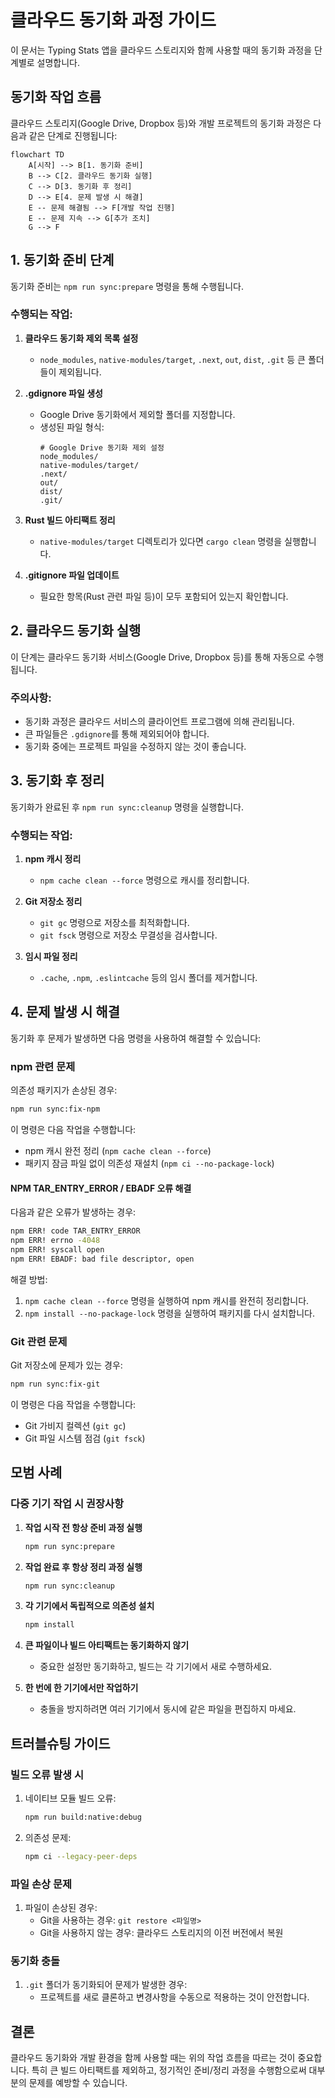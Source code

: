 # 클라우드 동기화 과정 가이드

이 문서는 Typing Stats 앱을 클라우드 스토리지와 함께 사용할 때의 동기화 과정을 단계별로 설명합니다.

## 동기화 작업 흐름

클라우드 스토리지(Google Drive, Dropbox 등)와 개발 프로젝트의 동기화 과정은 다음과 같은 단계로 진행됩니다:

```mermaid
flowchart TD
    A[시작] --> B[1. 동기화 준비]
    B --> C[2. 클라우드 동기화 실행]
    C --> D[3. 동기화 후 정리]
    D --> E[4. 문제 발생 시 해결]
    E -- 문제 해결됨 --> F[개발 작업 진행]
    E -- 문제 지속 --> G[추가 조치]
    G --> F
```

## 1. 동기화 준비 단계

동기화 준비는 `npm run sync:prepare` 명령을 통해 수행됩니다.

### 수행되는 작업:

1. **클라우드 동기화 제외 목록 설정**
   - `node_modules`, `native-modules/target`, `.next`, `out`, `dist`, `.git` 등 큰 폴더들이 제외됩니다.

2. **.gdignore 파일 생성**
   - Google Drive 동기화에서 제외할 폴더를 지정합니다.
   - 생성된 파일 형식:
     ```
     # Google Drive 동기화 제외 설정
     node_modules/
     native-modules/target/
     .next/
     out/
     dist/
     .git/
     ```

3. **Rust 빌드 아티팩트 정리**
   - `native-modules/target` 디렉토리가 있다면 `cargo clean` 명령을 실행합니다.

4. **.gitignore 파일 업데이트**
   - 필요한 항목(Rust 관련 파일 등)이 모두 포함되어 있는지 확인합니다.

## 2. 클라우드 동기화 실행

이 단계는 클라우드 동기화 서비스(Google Drive, Dropbox 등)를 통해 자동으로 수행됩니다.

### 주의사항:

- 동기화 과정은 클라우드 서비스의 클라이언트 프로그램에 의해 관리됩니다.
- 큰 파일들은 `.gdignore`를 통해 제외되어야 합니다.
- 동기화 중에는 프로젝트 파일을 수정하지 않는 것이 좋습니다.

## 3. 동기화 후 정리

동기화가 완료된 후 `npm run sync:cleanup` 명령을 실행합니다.

### 수행되는 작업:

1. **npm 캐시 정리**
   - `npm cache clean --force` 명령으로 캐시를 정리합니다.

2. **Git 저장소 정리**
   - `git gc` 명령으로 저장소를 최적화합니다.
   - `git fsck` 명령으로 저장소 무결성을 검사합니다.

3. **임시 파일 정리**
   - `.cache`, `.npm`, `.eslintcache` 등의 임시 폴더를 제거합니다.

## 4. 문제 발생 시 해결

동기화 후 문제가 발생하면 다음 명령을 사용하여 해결할 수 있습니다:

### npm 관련 문제

의존성 패키지가 손상된 경우:

```bash
npm run sync:fix-npm
```

이 명령은 다음 작업을 수행합니다:
- npm 캐시 완전 정리 (`npm cache clean --force`)
- 패키지 잠금 파일 없이 의존성 재설치 (`npm ci --no-package-lock`)

#### NPM TAR_ENTRY_ERROR / EBADF 오류 해결

다음과 같은 오류가 발생하는 경우:
```bash
npm ERR! code TAR_ENTRY_ERROR
npm ERR! errno -4048
npm ERR! syscall open
npm ERR! EBADF: bad file descriptor, open
```

해결 방법:
1. `npm cache clean --force` 명령을 실행하여 npm 캐시를 완전히 정리합니다.
2. `npm install --no-package-lock` 명령을 실행하여 패키지를 다시 설치합니다.

### Git 관련 문제

Git 저장소에 문제가 있는 경우:

```bash
npm run sync:fix-git
```

이 명령은 다음 작업을 수행합니다:
- Git 가비지 컬렉션 (`git gc`)
- Git 파일 시스템 점검 (`git fsck`)

## 모범 사례

### 다중 기기 작업 시 권장사항

1. **작업 시작 전 항상 준비 과정 실행**
   ```bash
   npm run sync:prepare
   ```

2. **작업 완료 후 항상 정리 과정 실행**
   ```bash
   npm run sync:cleanup
   ```

3. **각 기기에서 독립적으로 의존성 설치**
   ```bash
   npm install
   ```

4. **큰 파일이나 빌드 아티팩트는 동기화하지 않기**
   - 중요한 설정만 동기화하고, 빌드는 각 기기에서 새로 수행하세요.

5. **한 번에 한 기기에서만 작업하기**
   - 충돌을 방지하려면 여러 기기에서 동시에 같은 파일을 편집하지 마세요.

## 트러블슈팅 가이드

### 빌드 오류 발생 시

1. 네이티브 모듈 빌드 오류:
   ```bash
   npm run build:native:debug
   ```

2. 의존성 문제:
   ```bash
   npm ci --legacy-peer-deps
   ```

### 파일 손상 문제

1. 파일이 손상된 경우:
   - Git을 사용하는 경우: `git restore <파일명>`
   - Git을 사용하지 않는 경우: 클라우드 스토리지의 이전 버전에서 복원

### 동기화 충돌

1. `.git` 폴더가 동기화되어 문제가 발생한 경우:
   - 프로젝트를 새로 클론하고 변경사항을 수동으로 적용하는 것이 안전합니다.

## 결론

클라우드 동기화와 개발 환경을 함께 사용할 때는 위의 작업 흐름을 따르는 것이 중요합니다. 특히 큰 빌드 아티팩트를 제외하고, 정기적인 준비/정리 과정을 수행함으로써 대부분의 문제를 예방할 수 있습니다.
